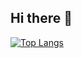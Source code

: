 ## Hi there 👋

[![Top Langs](https://github-readme-stats.vercel.app/api/top-langs/?username=uarlley&layout=donut)](https://github.com/uarlley/github-readme-stats&layout=compact)
